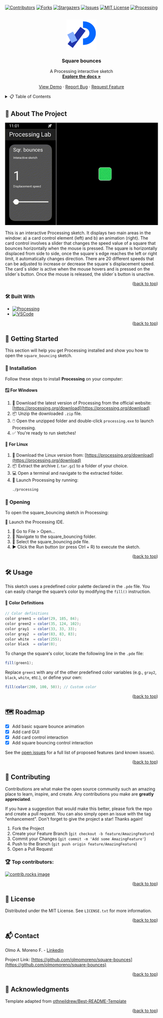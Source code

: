 <!-- Improved compatibility of back to top link: See: https://github.com/othneildrew/Best-README-Template/pull/73 -->
<a id="readme-top"></a>
<!--
*** Source:
*** https://github.com/othneildrew/Best-README-Template
-->



<!-- PROJECT SHIELDS -->
<!--
*** I'm using markdown "reference style" links for readability.
*** Reference links are enclosed in brackets [ ] instead of parentheses ( ).
*** See the bottom of this document for the declaration of the reference variables
*** for contributors-url, forks-url, etc. This is an optional, concise syntax you may use.
*** https://www.markdownguide.org/basic-syntax/#reference-style-links
-->
[![Contributors][contributors-shield]][contributors-url]
[![Forks][forks-shield]][forks-url]
[![Stargazers][stars-shield]][stars-url]
[![Issues][issues-shield]][issues-url]
[![MIT License][license-shield]][license-url]
[![Processing][processing-shield]][processing-url]



<!-- PROJECT LOGO -->
<br />
<div align="center">
  <a href="https://github.com/olmomoreno/square-bounces">
    <img src="data/images/processing_2021_logo.png" alt="Logo" width="100" height="100">
  </a>

  <h3 align="center">Square bounces</h3>

  <p align="center">
    A Processing interactive sketch
    <br />
    <a href="https://github.com/olmomoreno/square-bounces"><strong>Explore the docs »</strong></a>
    <br />
    <br />
    <a href="https://github.com/olmomoreno/square-bounces">View Demo</a>
    &middot;
    <a href="https://github.com/olmomoreno/square-bounces/issues/new?labels=bug&template=bug-report---.md">Report Bug</a>
    &middot;
    <a href="https://github.com/olmomoreno/square-bounces/issues/new?labels=enhancement&template=feature-request---.md">Request Feature</a>
  </p>
</div>



<!-- TABLE OF CONTENTS -->
<details>
  <summary>📋 Table of Contents</summary>
  <ol>
    <li>
      <a href="#-about-the-project">About The Project</a>
      <ul>
        <li><a href="#%EF%B8%8F-built-with">Built With</a></li>
      </ul>
    </li>
    <li>
      <a href="#-getting-started">Getting Started</a>
      <ul>
        <li><a href="#-installation">Installation</a></li>
         <li><a href="#-opening">Opening</a></li>
      </ul>
    </li>
    <li><a href="#usage">Usage</a></li>
    <li><a href="#-roadmap">Roadmap</a></li>
    <li><a href="#-contributing">Contributing</a></li>
    <li><a href="#-license">License</a></li>
    <li><a href="#-contact">Contact</a></li>
    <li><a href="#-acknowledgments">Acknowledgments</a></li>
  </ol>
</details>



<!-- ABOUT THE PROJECT -->
## 📖 About The Project

[![Square_bounces][product-screenshot]](https://github.com/olmomoreno/square-bounces)

This is an interactive Processing sketch. It displays two main areas in the window: a) a card control element (left) and b) an animation (right). The card control involves a slider that changes the speed value of a square that bounces horizontally when the mouse is pressed. The square is horizontally displaced from side to side, once the square´s edge reaches the left or right limit, it automatically changes direction. There are 20 different speeds that can be adjusted to increase or decrease the square´s displacement speed. The card´s slider is active when the mouse hovers and is pressed on the slider´s button. Once the mouse is released, the slider´s button is unactive.

<p align="right">(<a href="#readme-top">back to top</a>)</p>



### 🛠️ Built With

* [![Processing][processing-shield]][processing-url]
* [![VSCode][vscode-shield]][vscode-url]

<p align="right">(<a href="#readme-top">back to top</a>)</p>



<!-- GETTING STARTED -->
## 🚀 Getting Started

This section will help you get Processing installed and show you how to open the `square_bouncing` sketch.

### 🧩 Installation

Follow these steps to install **Processing** on your computer:

#### 🪟 For Windows
1. 🔽 Download the latest version of Processing from the official website: [https://processing.org/download](https://processing.org/download)
2. 📦 Unzip the downloaded `.zip` file.
3. 🖱️ Open the unzipped folder and double-click `processing.exe` to launch Processing.
4. ✅ You're ready to run sketches!

#### 🐧 For Linux
1. 🔽 Download the Linux version from: [https://processing.org/download](https://processing.org/download)
2. 📦 Extract the archive (`.tar.gz`) to a folder of your choice.
3. 💻 Open a terminal and navigate to the extracted folder.
4. 🏁 Launch Processing by running:
   ```bash
   ./processing

### 📂 Opening

To open the square_bouncing sketch in Processing:

🧭 Launch the Processing IDE.

1. 📁 Go to File > Open...
2. 📂 Navigate to the square_bouncing folder.
3. 📄 Select the square_bouncing.pde file.
4. ▶️ Click the Run button (or press Ctrl + R) to execute the sketch.

<p align="right">(<a href="#readme-top">back to top</a>)</p>



<!-- USAGE EXAMPLES -->
## 🛠️ Usage

This sketch uses a predefined color palette declared in the `.pde` file. You can easily change the square’s color by modifying the `fill()` instruction.

#### 🎨 Color Definitions

```java
// Color definitions
color green1 = color(29, 185, 84); 
color green2 = color(35, 124, 102); 
color gray1  = color(33, 33, 33);
color gray2  = color(83, 83, 83);
color white  = color(255);
color black  = color(0);
```

To change the square's color, locate the following line in the `.pde` file:
```java
fill(green1);
```

Replace `green1` with any of the other predefined color variables (e.g., `gray2`, `black`, `white`, etc.), or define your own:

```java
fill(color(200, 100, 50)); // Custom color
```

<p align="right">(<a href="#readme-top">back to top</a>)</p>



<!-- ROADMAP -->
## 🗺️ Roadmap

- [x] Add basic square bounce animation
- [x] Add card GUI
- [x] Add card control interaction
- [x] Add square bouncing control interaction

See the [open issues](https://github.com/olmomoreno/square-bounces/issues) for a full list of proposed features (and known issues).

<p align="right">(<a href="#readme-top">back to top</a>)</p>



<!-- CONTRIBUTING -->
## 🤝 Contributing

Contributions are what make the open source community such an amazing place to learn, inspire, and create. Any contributions you make are **greatly appreciated**.

If you have a suggestion that would make this better, please fork the repo and create a pull request. You can also simply open an issue with the tag "enhancement".
Don't forget to give the project a star! Thanks again!

1. Fork the Project
2. Create your Feature Branch (`git checkout -b feature/AmazingFeature`)
3. Commit your Changes (`git commit -m 'Add some AmazingFeature'`)
4. Push to the Branch (`git push origin feature/AmazingFeature`)
5. Open a Pull Request

### 🏆 Top contributors:

<a href="https://github.com/olmomoreno/square-bounces/graphs/contributors">
  <img src="https://contrib.rocks/image?repo=olmomoreno/square-bounces" alt="contrib.rocks image" />
</a>

<p align="right">(<a href="#readme-top">back to top</a>)</p>



<!-- LICENSE -->
## 📄 License

Distributed under the MIT License. See `LICENSE.txt` for more information.

<p align="right">(<a href="#readme-top">back to top</a>)</p>



<!-- CONTACT -->
## 📬 Contact

Olmo A. Moreno F. - [Linkedin](https://www.linkedin.com/in/olmo-alonso-moreno-franco/)

Project Link: [https://github.com/olmomoreno/square-bounces](https://github.com/olmomoreno/square-bounces)

<p align="right">(<a href="#readme-top">back to top</a>)</p>



<!-- ACKNOWLEDGMENTS -->
## 🎉 Acknowledgments

Template adapted from [othneildrew/Best-README-Template](https://github.com/othneildrew/Best-README-Template)

<p align="right">(<a href="#readme-top">back to top</a>)</p>



<!-- MARKDOWN LINKS & IMAGES -->
<!-- https://www.markdownguide.org/basic-syntax/#reference-style-links -->
[contributors-shield]: https://img.shields.io/github/contributors/olmomoreno/square-bounces.svg?style=for-the-badge
[contributors-url]: https://github.com/olmomoreno/square-bounces/graphs/contributors
[forks-shield]: https://img.shields.io/github/forks/olmomoreno/square-bounces.svg?style=for-the-badge
[forks-url]: https://github.com/olmomoreno/square-bounces/network/members
[stars-shield]: https://img.shields.io/github/stars/olmomoreno/square-bounces.svg?style=for-the-badge
[stars-url]: https://github.com/olmomoreno/square-bounces/stargazers
[issues-shield]: https://img.shields.io/github/issues/olmomoreno/square-bounces.svg?style=for-the-badge
[issues-url]: https://github.com/olmomoreno/square-bounces/issues
[license-shield]: https://img.shields.io/github/license/olmomoreno/square-bounces.svg?style=for-the-badge
[license-url]: https://github.com/olmomoreno/square-bounces/blob/main/LICENSE.txt
[linkedin-shield]: https://img.shields.io/badge/-LinkedIn-black.svg?style=for-the-badge&logo=linkedin&colorB=555
[linkedin-url]: https://linkedin.com/in/othneildrew
[product-screenshot]: data/images/square_bounces.gif
[processing-shield]: https://img.shields.io/badge/Designed_for-Processing-FFFFFF.svg?style=for-the-badge&logo=processingfoundation
[processing-url]: https://processing.org/
[vscode-shield]: https://img.shields.io/badge/Coded_with-VSCode-FFFFFF.svg?style=for-the-badge
[vscode-url]: https://code.visualstudio.com/
